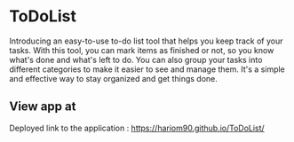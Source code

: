# ToDoList
Introducing an easy-to-use to-do list tool that helps you keep track of your tasks. With this tool, you can mark items as finished or not, so you know what's done and what's left to do. You can also group your tasks into different categories to make it easier to see and manage them. It's a simple and effective way to stay organized and get things done.

## View app at

Deployed link to the application : https://hariom90.github.io/ToDoList/<br>



